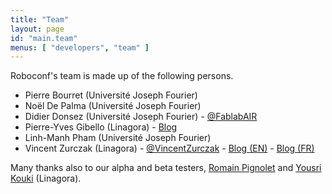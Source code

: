 ```yaml
---
title: "Team"
layout: page
id: "main.team"
menus: [ "developers", "team" ]
---
```


Roboconf's team is made up of the following persons.

* Pierre Bourret (Université Joseph Fourier)
* Noël De Palma (Université Joseph Fourier)
* Didier Donsez (Université Joseph Fourier) - [@FablabAIR](https://twitter.com/FablabAIR)
* Pierre-Yves Gibello (Linagora) - [Blog](http://planet.petalslink.com/home/pygibello/)
* Linh-Manh Pham (Université Joseph Fourier)
* Vincent Zurczak (Linagora) - [@VincentZurczak](https://twitter.com/VincentZurczak) - [Blog (EN)](http://vzurczak.wordpress.com) - [Blog (FR)](http://vzurczak2.wordpress.com)

Many thanks also to our alpha and beta testers, [Romain Pignolet](https://twitter.com/rpignolet)
and [Yousri Kouki](https://github.com/ykouki) (Linagora).
